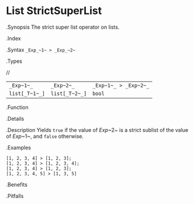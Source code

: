 # List StrictSuperList

.Synopsis
The strict super list operator on lists.

.Index
>

.Syntax
`_Exp_~1~ > _Exp_~2~`

.Types

//

|                |                 |                        |
| --- | --- | --- |
| `_Exp~1~_`     |  `_Exp~2~_`     | `_Exp~1~_ > _Exp~2~_`  |
| `list[_T~1~_]` |  `list[_T~2~_]` | `bool`               |


.Function

.Details

.Description
Yields `true` if the value of _Exp_~2~ is a strict sublist of the value of _Exp_~1~,  and `false` otherwise.

.Examples
```rascal-shell
[1, 2, 3, 4] > [1, 2, 3];
[1, 2, 3, 4] > [1, 2, 3, 4];
[1, 2, 3, 4] > [1, 2, 3];
[1, 2, 3, 4, 5] > [1, 3, 5]
```

.Benefits

.Pitfalls

